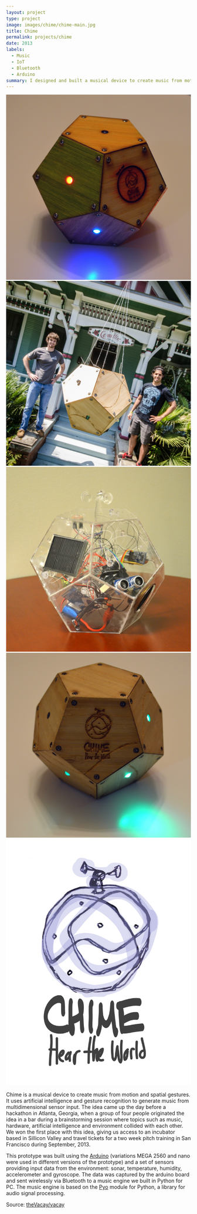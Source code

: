 ```yaml
---
layout: project
type: project
image: images/chime/chime-main.jpg
title: Chime
permalink: projects/chime
date: 2013
labels:
  - Music
  - IoT
  - Bluetooth
  - Arduino
summary: I designed and built a musical device to create music from motion and spatial gestures. The device takes inputs from different physical variables from the environment via an accelerometer, gyroscope, microphone, temperature and humidity sensor. This inputs are taken in consideration to generate music procedurally according to variations in the sensed values.
---
```

<div class="ui small rounded images">
  <img class="ui image" src="../images/chime/chime-colour.jpg">
  <img class="ui image" src="../images/chime/chime-hackerhouse.jpg">
  <img class="ui image" src="../images/chime/chime-internals.jpg">
  <img class="ui image" src="../images/chime/chime-wood.jpg">
</div>

<img class="ui medium right floated rounded image" src="../images/chime/chime-logo.png">

Chime is a musical device to create music from motion and spatial gestures. It uses artificial intelligence and gesture recognition to generate music from multidimensional sensor input. The idea came up the day before a hackathon in Atlanta, Georgia, when a group of four people originated the idea in a bar during a brainstorming session where topics such as music, hardware, artificial intelligence and environment collided with each other. We won the first place with this idea, giving us access to an incubator based in Sillicon Valley and travel tickets for a two week pitch training in San Francisco during September, 2013.

This prototype was built using the [Arduino](https://www.arduino.cc/) (variations MEGA 2560 and nano were used in different versions of the prototype) and a set of sensors providing input data from the environment: sonar, temperature, humidity, accelerometer and gyroscope. The data was captured by the arduino board and sent wirelessly via Bluetooth to a music engine we built in Python for PC. The music engine is based on the [Pyo](https://github.com/belangeo/pyo) module for Python, a library for audio signal processing.

Source: <a href="https://github.com/theVacay/vacay"><i class="large github icon"></i>theVacay/vacay</a>